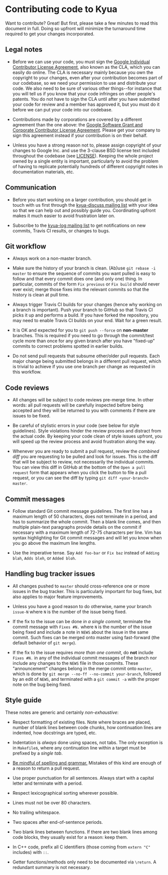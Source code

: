 Contributing code to Kyua
=========================

Want to contribute?  Great!  But first, please take a few minutes to read this
document in full.  Doing so upfront will minimize the turnaround time required
to get your changes incorporated.


Legal notes
-----------

* Before we can use your code, you must sign the
  [Google Individual Contributor License
  Agreement](https://developers.google.com/open-source/cla/individual),
  also known as the CLA, which you can easily do online.  The CLA is necessary
  mainly because you own the copyright to your changes, even after your
  contribution becomes part of our codebase, so we need your permission to use
  and distribute your code.  We also need to be sure of various other
  things--for instance that you will tell us if you know that your code
  infringes on other people's patents.  You do not have to sign the CLA until
  after you have submitted your code for review and a member has approved it,
  but you must do it before we can put your code into our codebase.

* Contributions made by corporations are covered by a different agreement than
  the one above: the
  [Google Software Grant and Corporate Contributor License
  Agreement](https://developers.google.com/open-source/cla/corporate).
  Please get your company to sign this agreement instead if your contribution is
  on their behalf.

* Unless you have a strong reason not to, please assign copyright of your
  changes to Google Inc. and use the 3-clause BSD license text included
  throughout the codebase (see [LICENSE](LICENSE)).  Keeping the whole project
  owned by a single entity is important, particularly to avoid the problem of
  having to replicate potentially hundreds of different copyright notes in
  documentation materials, etc.


Communication
-------------

* Before you start working on a larger contribution, you should get in touch
  with us first through the
  [kyua-discuss mailing
  list](https://groups.google.com/forum/#!forum/kyua-discuss)
  with your idea so that we can help out and possibly guide you.  Coordinating
  upfront makes it much easier to avoid frustration later on.

* Subscribe to the
  [kyua-log mailing list](https://groups.google.com/forum/#!forum/kyua-log) to
  get notifications on new commits, Travis CI results, or changes to bugs.


Git workflow
------------

* Always work on a non-master branch.

* Make sure the history of your branch is clean.  (Ab)use `git rebase -i master`
  to ensure the sequence of commits you want pulled is easy to follow and that
  every commit does one (and only one) thing.  In particular, commits of the
  form `Fix previous` or `Fix build` should never ever exist; merge those fixes
  into the relevant commits so that the history is clean at pull time.

* Always trigger Travis CI builds for your changes (hence why working on a
  branch is important).  Push your branch to GitHub so that Travis CI picks it
  up and performs a build.  If you have forked the repository, you may need to
  enable Travis CI builds on your end.  Wait for a green result.

* It is OK and expected for you to `git push --force` on **non-master**
  branches.  This is required if you need to go through the commit/test cycle
  more than once for any given branch after you have "fixed-up" commits to
  correct problems spotted in earlier builds.

* Do not send pull requests that subsume other/older pull requests.  Each major
  change being submitted belongs in a different pull request, which is trivial
  to achieve if you use one branch per change as requested in this workflow.


Code reviews
------------

* All changes will be subject to code reviews pre-merge time.  In other words:
  all pull requests will be carefully inspected before being accepted and they
  will be returned to you with comments if there are issues to be fixed.

* Be careful of stylistic errors in your code (see below for style guidelines).
  Style violations hinder the review process and distract from the actual code.
  By keeping your code clean of style issues upfront, you will speed up the
  review process and avoid frustration along the way.

* Whenever you are ready to submit a pull request, review the *combined diff*
  you are requesting to be pulled and look for issues.  This is the diff that
  will be subject to review, not necessarily the individual commits.  You can
  view this diff in GitHub at the bottom of the `Open a pull request` form that
  appears when you click the button to file a pull request, or you can see the
  diff by typing `git diff <your-branch> master`.


Commit messages
---------------

* Follow standard Git commit message guidelines.  The first line has a maximum
  length of 50 characters, does not terminate in a period, and has to summarize
  the whole commit.  Then a blank line comes, and then multiple plain-text
  paragraphs provide details on the commit if necessary with a maximum length of
  72-75 characters per line.  Vim has syntax highlighting for Git commit
  messages and will let you know when you go above the maximum line lengths.

* Use the imperative tense.  Say `Add foo-bar` or `Fix baz` instead of `Adding
  blah`, `Adds bleh`, or `Added bloh`.


Handling bug tracker issues
---------------------------

* All changes pushed to `master` should cross-reference one or more issues in
  the bug tracker.  This is particularly important for bug fixes, but also
  applies to major feature improvements.

* Unless you have a good reason to do otherwise, name your branch `issue-N`
  where `N` is the number of the issue being fixed.

* If the fix to the issue can be done *in a single commit*, terminate the commit
  message with `Fixes #N.` where `N` is the number of the issue being fixed and
  include a note in `NEWS` about the issue in the same commit.  Such fixes can
  be merged onto master using fast-forward (the default behavior of `git
  merge`).

* If the fix to the issue requires *more than one commit*, do **not** include
  `Fixes #N.` in any of the individual commit messages of the branch nor include
  any changes to the `NEWS` file in those commits.  These "announcement" changes
  belong in the merge commit onto `master`, which is done by `git merge --no-ff
  --no-commit your-branch`, followed by an edit of `NEWS`, and terminated with a
  `git commit -a` with the proper note on the bug being fixed.


Style guide
-----------

These notes are generic and certainly *non-exhaustive*:

* Respect formatting of existing files.  Note where braces are placed, number of
  blank lines between code chunks, how continuation lines are indented, how
  docstrings are typed, etc.

* Indentation is *always* done using spaces, not tabs.  The only exception is in
  `Makefile`s, where any continuation line within a target must be prefixed by a
  *single tab*.

* [Be mindful of spelling and
  grammar.](http://julipedia.meroh.net/2013/06/readability-mind-your-typos-and-grammar.html)
  Mistakes of this kind are enough of a reason to return a pull request.

* Use proper punctuation for all sentences.  Always start with a capital letter
  and terminate with a period.

* Respect lexicographical sorting wherever possible.

* Lines must not be over 80 characters.

* No trailing whitespace.

* Two spaces after end-of-sentence periods.

* Two blank lines between functions.  If there are two blank lines among code
  blocks, they usually exist for a reason: keep them.

* In C++ code, prefix all C identifiers (those coming from `extern "C"`
  includes) with `::`.

* Getter functions/methods only need to be documented via `\return`. A
  redundant summary is not necessary.
